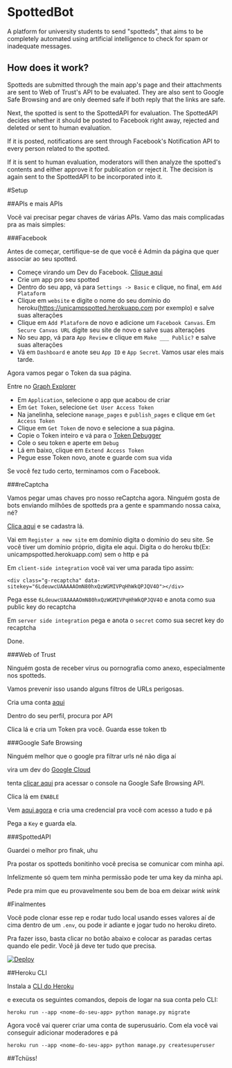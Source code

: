 SpottedBot
==========

A platform for university students to send "spotteds", that aims to be completely automated using artificial intelligence to check for spam or inadequate messages.

How does it work?
-------------
Spotteds are submitted through the main app's page and their attachments are sent to Web of Trust's API to be evaluated. They are also sent to Google Safe Browsing and are only deemed safe if both reply that the links are safe.

Next, the spotted is sent to the SpottedAPI for evaluation. The SpottedAPI decides whether it should be posted to Facebook right away, rejected and deleted or sent to human evaluation.

If it is posted, notifications are sent through Facebook's Notification API to every person related to the spotted.

If it is sent to human evaluation, moderators will then analyze the spotted's contents and either approve it for publication or reject it. The decision is again sent to the SpottedAPI to be incorporated into it.


#Setup

##APIs e mais APIs

Você vai precisar pegar chaves de várias APIs.
Vamo das mais complicadas pra as mais simples:

###Facebook

Antes de começar, certifique-se de que você é Admin da página que quer associar ao seu spotted.

* Começe virando um Dev do Facebook. [Clique aqui](https://developers.facebook.com/)
* Crie um app pro seu spotted
* Dentro do seu app, vá para `Settings -> Basic` e clique, no final, em `Add Plataform`
 * Clique em `website` e digite o nome do seu domínio do heroku(https://unicampspotted.herokuapp.com por exemplo) e salve suas alterações
 * Clique em `Add Plataform` de novo e adicione um `Facebook Canvas`. Em `Secure Canvas URL` digite seu site de novo e salve suas alterações
* No seu app, vá para `App Review` e clique em `Make ___ Public?` e salve suas alterações
* Vá em `Dashboard` e anote seu `App ID` e `App Secret`. Vamos usar eles mais tarde.

Agora vamos pegar o Token da sua página.

Entre no [Graph Explorer](https://developers.facebook.com/tools/explorer/)

* Em `Application`, selecione o app que acabou de criar
* Em `Get Token`, selecione `Get User Access Token`
* Na janelinha, selecione `manage_pages` e `publish_pages` e clique em `Get Access Token`
* Clique em `Get Token` de novo e selecione a sua página.
* Copie o Token inteiro e vá para o [Token Debugger](https://developers.facebook.com/tools/debug/accesstoken)
* Cole o seu token e aperte em `Debug`
* Lá em baixo, clique em `Extend Access Token`
* Pegue esse Token novo, anote e guarde com sua vida

Se você fez tudo certo, terminamos com o Facebook.

###reCaptcha

Vamos pegar umas chaves pro nosso reCaptcha agora. Ninguém gosta de bots enviando milhões de spotteds pra a gente e spammando nossa caixa, né?

[Clica aqui](https://www.google.com/recaptcha/intro/) e se cadastra lá.

Vai em `Register a new site` em domínio digita o domínio do seu site. Se você tiver um domínio próprio, digita ele aqui. Digita o do heroku tb(Ex: unicampspotted.herokuapp.com) sem o http e pá

Em `client-side integration` você vai ver uma parada tipo assim:

`<div class="g-recaptcha" data-sitekey="6LdeuwcUAAAAAOmN80hxQzWGMIVPqHhWkQPJQV4O"></div>`

Pega esse `6LdeuwcUAAAAAOmN80hxQzWGMIVPqHhWkQPJQV4O` e anota como sua public key do recaptcha

Em `server side integration` pega e anota o `secret` como sua secret key do recaptcha

Done.

###Web of Trust

Ninguém gosta de receber vírus ou pornografia como anexo, especialmente nos spotteds.

Vamos prevenir isso usando alguns filtros de URLs perigosas.

Cria uma conta [aqui](https://www.mywot.com/)

Dentro do seu perfil, procura por API

Clica lá e cria um Token pra você. Guarda esse token tb

###Google Safe Browsing

Ninguém melhor que o google pra filtrar urls né não diga aí

vira um dev do [Google Cloud](https://cloud.google.com/)

tenta [clicar aqui](https://console.cloud.google.com/apis/api/safebrowsing.googleapis.com/overview) pra acessar o console na Google Safe Browsing API.

Clica lá em `ENABLE`

Vem [aqui agora](https://console.cloud.google.com/apis/credentials) e cria uma credencial pra você com acesso a tudo e pá

Pega a `Key` e guarda ela.

###SpottedAPI

Guardei o melhor pro finak, uhu

Pra postar os spotteds bonitinho você precisa se comunicar com minha api.

Infelizmente só quem tem minha permissão pode ter uma key da minha api.

Pede pra mim que eu provavelmente sou bem de boa em deixar *wink wink*

#Finalmentes

Você pode clonar esse rep e rodar tudo local usando esses valores aí de cima dentro de um `.env`, ou pode ir adiante e jogar tudo no heroku direto.

Pra fazer isso, basta clicar no botão abaixo e colocar as paradas certas quando ele pedir. Você já deve ter tudo que precisa.

[![Deploy](https://www.herokucdn.com/deploy/button.svg)](https://heroku.com/deploy)

##Heroku CLI

Instala a [CLI do Heroku](https://devcenter.heroku.com/articles/heroku-cli)

e executa os seguintes comandos, depois de logar na sua conta pelo CLI:

`heroku run --app <nome-do-seu-app> python manage.py migrate`

Agora você vai querer criar uma conta de superusuário. Com ela você vai conseguir adicionar moderadores e pá

`heroku run --app <nome-do-seu-app> python manage.py createsuperuser`


##Tchüss!
